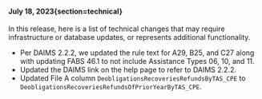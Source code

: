 #### July 18, 2023{section=technical}

In this release, here is a list of technical changes that may require infrastructure or database updates, or represents additional functionality.

* Per DAIMS 2.2.2, we updated the rule text for A29, B25, and C27 along with updating FABS 46.1 to not include Assistance Types 06, 10, and 11.
* Updated the DAIMS link on the help page to refer to DAIMS 2.2.2.
* Updated File A column `DeobligationsRecoveriesRefundsByTAS_CPE` to `DeobligationsRecoveriesRefundsOfPriorYearByTAS_CPE`.
